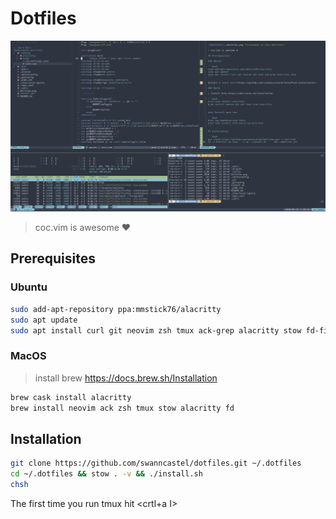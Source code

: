 # Dotfiles

![Dotfiles](./dotfiles.png 'Screenshot of this dotfiles')

> coc.vim is awesome ❤️

## Prerequisites

### Ubuntu

```bash
sudo add-apt-repository ppa:mmstick76/alacritty
sudo apt update
sudo apt install curl git neovim zsh tmux ack-grep alacritty stow fd-find
```

### MacOS

> install brew https://docs.brew.sh/Installation

```bash
brew cask install alacritty
brew install neovim ack zsh tmux stow alacritty fd
```

## Installation

```bash
git clone https://github.com/swanncastel/dotfiles.git ~/.dotfiles
cd ~/.dotfiles && stow . -v && ./install.sh
chsh
```

The first time you run tmux hit <crtl+a I>

